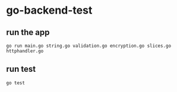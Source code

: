 # go-backend-test

## run the app
`go run main.go string.go validation.go encryption.go slices.go httphandler.go`

## run test
`go test`
